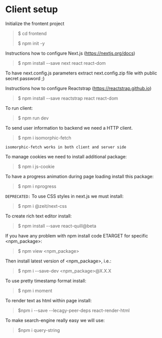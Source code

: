 # Client setup

Initialize the frontent project
> $ cd frontend
>
> $ npm init -y

Instructions how to configure Next.js (https://nextjs.org/docs)
> $ npm install --save next react react-dom

To have next.config.js parameters extract next.config.zip file with public secret password ;)

Instructions how to configure Reactstrap (https://reactstrap.github.io)
> $ npm install --save reactstrap react react-dom

To run client:
> $ npm run dev

To send user information to backend we need a HTTP client.
> $ npm i isomorphic-fetch

`isomorphic-fetch works in both client and server side`

To manage cookies we need to install additional package:
> $ npm i js-cookie

To have a progress animation during page loading install this package:
> $ npm i nprogress

`DEPRECATED:` To use CSS styles in next.js we must install:
> $ npm i @zeit/next-css

To create rich text editor install:
> $ npm install --save react-quill@beta

If you have any problem with npm install code ETARGET for specific <npm_package>:
> $ npm view <npm_package>

Then install latest version of <npm_package>, i.e.:
> $ npm i --save-dev <npm_package>@X.X.X

To use pretty timestamp format install:
> $ npm i moment

To render text as html within page install:
> $npm i --save --lecagy-peer-deps react-render-html

To make search-engine really easy we will use:
> $npm i query-string
